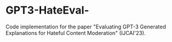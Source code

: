 # GPT3-HateEval-
Code implementation for the paper "Evaluating GPT-3 Generated Explanations for Hateful Content Moderation" (IJCAI'23).
